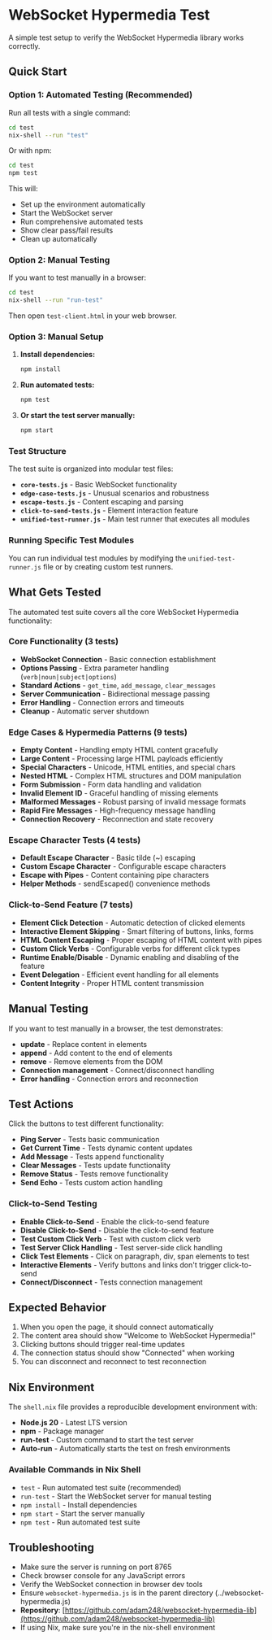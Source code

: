 # WebSocket Hypermedia Test

A simple test setup to verify the WebSocket Hypermedia library works correctly.

## Quick Start

### Option 1: Automated Testing (Recommended)

Run all tests with a single command:

```bash
cd test
nix-shell --run "test"
```

Or with npm:
```bash
cd test
npm test
```

This will:
- Set up the environment automatically
- Start the WebSocket server
- Run comprehensive automated tests
- Show clear pass/fail results
- Clean up automatically

### Option 2: Manual Testing

If you want to test manually in a browser:

```bash
cd test
nix-shell --run "run-test"
```

Then open `test-client.html` in your web browser.

### Option 3: Manual Setup

1. **Install dependencies:**
   ```bash
   npm install
   ```

2. **Run automated tests:**
   ```bash
   npm test
   ```

3. **Or start the test server manually:**
   ```bash
   npm start
   ```

### Test Structure

The test suite is organized into modular test files:

- **`core-tests.js`** - Basic WebSocket functionality
- **`edge-case-tests.js`** - Unusual scenarios and robustness
- **`escape-tests.js`** - Content escaping and parsing
- **`click-to-send-tests.js`** - Element interaction feature
- **`unified-test-runner.js`** - Main test runner that executes all modules

### Running Specific Test Modules

You can run individual test modules by modifying the `unified-test-runner.js` file or by creating custom test runners.

## What Gets Tested

The automated test suite covers all the core WebSocket Hypermedia functionality:

### **Core Functionality** (3 tests)
- **WebSocket Connection** - Basic connection establishment
- **Options Passing** - Extra parameter handling (`verb|noun|subject|options`)
- **Standard Actions** - `get_time`, `add_message`, `clear_messages`
- **Server Communication** - Bidirectional message passing
- **Error Handling** - Connection errors and timeouts
- **Cleanup** - Automatic server shutdown

### **Edge Cases & Hypermedia Patterns** (9 tests)
- **Empty Content** - Handling empty HTML content gracefully
- **Large Content** - Processing large HTML payloads efficiently
- **Special Characters** - Unicode, HTML entities, and special chars
- **Nested HTML** - Complex HTML structures and DOM manipulation
- **Form Submission** - Form data handling and validation
- **Invalid Element ID** - Graceful handling of missing elements
- **Malformed Messages** - Robust parsing of invalid message formats
- **Rapid Fire Messages** - High-frequency message handling
- **Connection Recovery** - Reconnection and state recovery

### **Escape Character Tests** (4 tests)
- **Default Escape Character** - Basic tilde (~) escaping
- **Custom Escape Character** - Configurable escape characters
- **Escape with Pipes** - Content containing pipe characters
- **Helper Methods** - sendEscaped() convenience methods

### **Click-to-Send Feature** (7 tests)
- **Element Click Detection** - Automatic detection of clicked elements
- **Interactive Element Skipping** - Smart filtering of buttons, links, forms
- **HTML Content Escaping** - Proper escaping of HTML content with pipes
- **Custom Click Verbs** - Configurable verbs for different click types
- **Runtime Enable/Disable** - Dynamic enabling and disabling of the feature
- **Event Delegation** - Efficient event handling for all elements
- **Content Integrity** - Proper HTML content transmission

## Manual Testing

If you want to test manually in a browser, the test demonstrates:

- **update** - Replace content in elements
- **append** - Add content to the end of elements  
- **remove** - Remove elements from the DOM
- **Connection management** - Connect/disconnect handling
- **Error handling** - Connection errors and reconnection

## Test Actions

Click the buttons to test different functionality:

- **Ping Server** - Tests basic communication
- **Get Current Time** - Tests dynamic content updates
- **Add Message** - Tests append functionality
- **Clear Messages** - Tests update functionality
- **Remove Status** - Tests remove functionality
- **Send Echo** - Tests custom action handling

### **Click-to-Send Testing**
- **Enable Click-to-Send** - Enable the click-to-send feature
- **Disable Click-to-Send** - Disable the click-to-send feature
- **Test Custom Click Verb** - Test with custom click verb
- **Test Server Click Handling** - Test server-side click handling
- **Click Test Elements** - Click on paragraph, div, span elements to test
- **Interactive Elements** - Verify buttons and links don't trigger click-to-send
- **Connect/Disconnect** - Tests connection management

## Expected Behavior

1. When you open the page, it should connect automatically
2. The content area should show "Welcome to WebSocket Hypermedia!"
3. Clicking buttons should trigger real-time updates
4. The connection status should show "Connected" when working
5. You can disconnect and reconnect to test reconnection

## Nix Environment

The `shell.nix` file provides a reproducible development environment with:

- **Node.js 20** - Latest LTS version
- **npm** - Package manager
- **run-test** - Custom command to start the test server
- **Auto-run** - Automatically starts the test on fresh environments

### Available Commands in Nix Shell

- `test` - Run automated test suite (recommended)
- `run-test` - Start the WebSocket server for manual testing
- `npm install` - Install dependencies
- `npm start` - Start the server manually
- `npm test` - Run automated test suite

## Troubleshooting

- Make sure the server is running on port 8765
- Check browser console for any JavaScript errors
- Verify the WebSocket connection in browser dev tools
- Ensure `websocket-hypermedia.js` is in the parent directory (../websocket-hypermedia.js)
- **Repository**: [https://github.com/adam248/websocket-hypermedia-lib](https://github.com/adam248/websocket-hypermedia-lib)
- If using Nix, make sure you're in the nix-shell environment 
